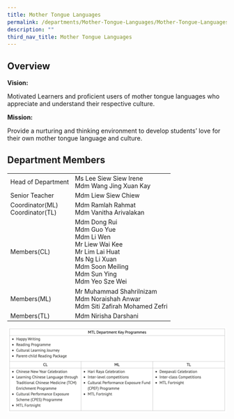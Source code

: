 ```yaml
---
title: Mother Tongue Languages
permalink: /departments/Mother-Tongue-Languages/Mother-Tongue-Languages/
description: ""
third_nav_title: Mother Tongue Languages
---
```

Overview
--------

**Vision:**

Motivated Learners and proficient users of mother tongue languages who appreciate and understand their respective culture.

  

**Mission:**

Provide a nurturing and thinking environment to develop students’ love for their own mother tongue language and culture.

  

Department Members
------------------

|  |  | 
| -------- | -------- | 
| Head of Department     | Ms Lee Siew Siew Irene<br>Mdm Wang Jing Xuan Kay
|Senior Teacher|Mdm Liew Siew Chiew
|Coordinator(ML)<br>Coordinator(TL)|Mdm Ramlah Rahmat<br>Mdm Vanitha Arivalakan
|Members(CL)|Mdm Dong Rui<br>Mdm Guo Yue<br>Mdm Li Wen<br>Mr Liew Wai Kee<br>Mr Lim Lai Huat<br>Ms Ng Li Xuan<br>Mdm Soon Meiling<br>Mdm Sun Ying<br>Mdm Yeo Sze Wei
|Members(ML)|Mr Muhammad Shahrilnizam<br>Mdm Noraishah Anwar<br>Mdm Siti Zafirah Mohamed Zefri
|Members(TL)|Mdm Nirisha Darshani

![](/images/mothertongue.png)